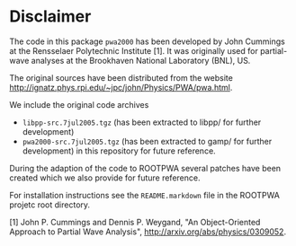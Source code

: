 # Disclaimer #

The code in this package `pwa2000` has been developed by John Cummings at the Rensselaer Polytechnic Institute [1]. It was originally used for partial-wave analyses at the Brookhaven National Laboratory (BNL), US.

The original sources have been distributed from the website <http://ignatz.phys.rpi.edu/~jpc/john/Physics/PWA/pwa.html>.

We include the original code archives
*   `libpp-src.7jul2005.tgz` (has been extracted to libpp/ for further development)
*   `pwa2000-src.7jul2005.tgz` (has been extracted to gamp/ for further development)
in this repository for future reference.

During the adaption of the code to ROOTPWA several patches have been created which we also provide for future reference.

For installation instructions see the `README.markdown` file in the ROOTPWA projetc root directory.

[1] John P. Cummings and Dennis P. Weygand, "An Object-Oriented Approach to Partial Wave Analysis", <http://arxiv.org/abs/physics/0309052>.

